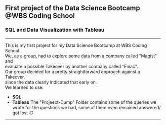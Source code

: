 ## First project of the Data Science Bootcamp @WBS Coding School

###   SQL and Data Visualization with Tableau

---

 This is my first project for my Data Science Bootcamp at WBS Coding School.  
 We, as a group, had to explore some data from a company called "Magist" and  
 evaluate a possible Takeover by another company called "Eniac".  
 Our group decided for a pretty straightforward approach against a Takeover,  
 since the data clearly indicated that early on.  
 We learned to use:
 - **SQL**
 - **Tableau**
 The "Projeect-Dump" Folder contains some of the queries we wrote for the questions we had,
 some of them even remained answered/ got lost :D

---
